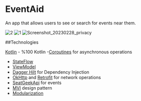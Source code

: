 # EventAid
An app that allows users to see or search for events near them.


![2](https://user-images.githubusercontent.com/122725601/220477209-328c5cc2-8191-46de-9344-4e50f754783e.png)
![1](https://user-images.githubusercontent.com/122725601/220477212-c8af6847-6265-47ea-a5b6-8a6ebb465fe6.png)
![Screenshot_20230228_privacy](https://user-images.githubusercontent.com/122725601/221991370-4b23e008-d395-4ad5-8d03-39801945becb.png)



##Technologies

[Kotlin](https://kotlinlang.org/) - %100 Kotlin
-[Coroutines](https://github.com/Kotlin/kotlinx.coroutines) for asynchronous operations
- [StateFlow](https://kotlin.github.io/kotlinx.coroutines/kotlinx-coroutines-core/kotlinx.coroutines.flow/-state-flow/)
- [ViewModel](https://developer.android.com/topic/libraries/architecture/viewmodel)
- [Dagger Hilt](https://developer.android.com/training/dependency-injection/hilt-android) for Dependency Injection
- [OkHttp](https://github.com/square/okhttp) and [Retrofit](https://github.com/square/retrofit) for network operations
- [SeatGeekApi](https://platform.seatgeek.com/) for events
- [MVI](https://medium.com/swlh/mvi-architecture-with-android-fcde123e3c4a) design pattern
- [Modularization](https://proandroiddev.com/the-abc-of-modularization-for-android-in-2021-e7b3fbe29fca)
